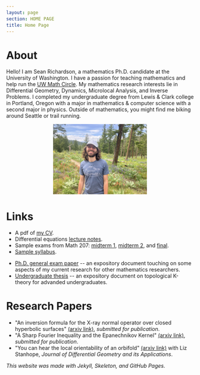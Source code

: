 ```yaml
---
layout: page
section: HOME PAGE
title: Home Page
---
```


# About

<!-- CHANGE... -->

Hello! I am Sean Richardson, a mathematics Ph.D. candidate at the University of Washington. I have a passion for teaching mathematics and help run the [UW Math Circle](https://sites.math.washington.edu/~mathcircle/circle/). My mathematics research interests lie in Differential Geometry, Dynamics, Microlocal Analysis, and Inverse Problems. I completed my undergraduate degree from Lewis & Clark college in Portland, Oregon with a major in mathematics & computer science with a second major in physics. Outside of mathematics, you might find me biking around Seattle or trail running.

<p style = "text-align: center"><img src="/files/headshot-flowers.jpg" alt="Hiking headshot" width="50%"/></p>

# Links

* A pdf of [my CV](files/sean-richardson-cv.pdf).
* Differential equations [lecture notes](files/lecture-notes-207.pdf).
* Sample exams from Math 207: [midterm 1](files/midterm1-207.pdf), [midterm 2](files/midterm2-207.pdf), and [final](files/final-207.pdf).
* [Sample syllabus](files/syllabus-207.pdf).
<!-- change title -->
* [Ph.D. general exam paper](files/seans-general-paper.pdf) -- an expository document touching on some aspects of my current research for other mathematics researchers.
* [Undergraduate thesis](files/undergraduate-thesis.pdf) -- an expository document on topological K-theory for advanded undergraduates.
<!-- UNDERGRADUATE THESIS -->

# Research Papers

* "An inversion formula for the X-ray normal operator over closed hyperbolic surfaces" [(arxiv link)](https://arxiv.org/abs/2501.07467), *submitted for publication*.
* "A Sharp Fourier Inequality and the Epanechnikov Kernel" [(arxiv link)](https://arxiv.org/abs/2310.09713), *submitted for publication*.
* "You can hear the local orientability of an orbifold" [(arxiv link)](https://arxiv.org/abs/1910.03224) with Liz Stanhope, *Journal of Differential Geometry and its Applications*.

*This website was made with Jekyll, Skeleton, and GitHub Pages.*